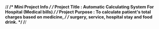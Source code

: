 /********************************************************************************/
/* Mini Project Info		                          	                        */
/* Project Title    : Automatic Calculating System For Hospital (Medical bills)	*/
/* Project Purpose  : To calculate patient's total charges based on medicine,   */
/*                    surgery, service, hospital stay and food drink.           */
/********************************************************************************/
